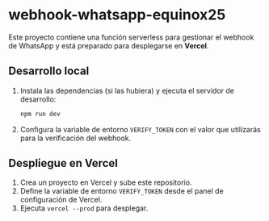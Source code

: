 # webhook-whatsapp-equinox25

Este proyecto contiene una función serverless para gestionar el webhook de WhatsApp y está preparado para desplegarse en **Vercel**.

## Desarrollo local

1. Instala las dependencias (si las hubiera) y ejecuta el servidor de desarrollo:
   ```bash
   npm run dev
   ```

2. Configura la variable de entorno `VERIFY_TOKEN` con el valor que utilizarás para la verificación del webhook.

## Despliegue en Vercel

1. Crea un proyecto en Vercel y sube este repositorio.
2. Define la variable de entorno `VERIFY_TOKEN` desde el panel de configuración de Vercel.
3. Ejecuta `vercel --prod` para desplegar.
